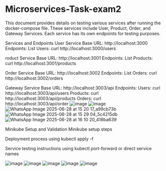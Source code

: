 # Microservices-Task-exam2


This document provides details on testing various services after running the docker-compose file. These services include User, Product, Order, and Gateway Services. Each service has its own endpoints for testing purposes.


Services and Endpoints
User Service
Base URL: http://localhost:3000
Endpoints:
List Users:
curl http://localhost:3000/users

roduct Service
Base URL: http://localhost:3001
Endpoints:
List Products:
curl http://localhost:3001/products

Order Service
Base URL: http://localhost:3002
Endpoints:
List Orders:
curl http://localhost:3002/orders

Gateway Service
Base URL: http://localhost:3003/api
Endpoints:
Users:
curl http://localhost:3003/api/users
Products:
curl http://localhost:3003/api/products
Orders:
curl http://localhost:3003/api/order
![image](https://github.com/user-attachments/assets/5c2f97aa-f099-4998-98b9-2dd8b050c7ae)
![image](https://github.com/user-attachments/assets/2c682b3c-3aba-41b4-aade-9b1385521e23)
![WhatsApp Image 2025-06-28 at 15 20 17_a99cb73b](https://github.com/user-attachments/assets/6b57608b-2dce-41bd-b93e-09118590ff69)
![WhatsApp Image 2025-06-28 at 15 29 04_5c4215db](https://github.com/user-attachments/assets/83f3cba3-5325-4642-834c-077db03f9861)
![WhatsApp Image 2025-06-28 at 16 10 20_418ba639](https://github.com/user-attachments/assets/284e11b9-3bc3-4c3f-b0a7-00cdfda871a0)

Minikube Setup and Validation
Minikube setup steps

Deployment process using kubectl apply -f

Service testing instructions using kubectl port-forward or direct service names

![image](https://github.com/user-attachments/assets/b0834dab-dc7b-483b-a1b9-cedc75e73190)
![image](https://github.com/user-attachments/assets/26b3cdd7-1ce8-4a6d-8522-fd64a64bfa14)
![image](https://github.com/user-attachments/assets/0db3ca2d-7e41-4fab-9276-3ff785782a77)
![image](https://github.com/user-attachments/assets/3a936570-ebe7-4f2b-af7f-2576abedb7e6)
![image](https://github.com/user-attachments/assets/6928a2cb-1704-420b-be71-780475190b64)








